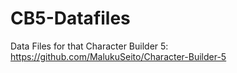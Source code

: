 # CB5-Datafiles
Data Files for that Character Builder 5: https://github.com/MalukuSeito/Character-Builder-5
